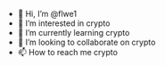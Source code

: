 - 👋 Hi, I’m @flwe1
- 👀 I’m interested in crypto
- 🌱 I’m currently learning crypto
- 💞️ I’m looking to collaborate on crypto
- 📫 How to reach me crypto

<!---
flwe1/flwe1 is a ✨ special ✨ repository because its `README.md` (this file) appears on your GitHub profile.
You can click the Preview link to take a look at your changes.
--->

